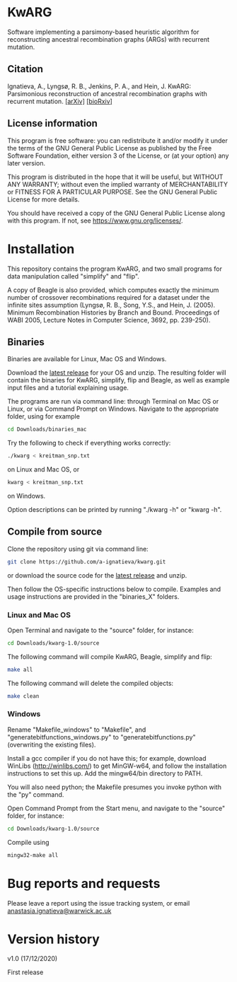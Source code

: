# KwARG

Software implementing a parsimony-based heuristic algorithm for reconstructing ancestral recombination graphs (ARGs) with recurrent mutation. 

## Citation
Ignatieva, A., Lyngs&oslash;, R. B., Jenkins, P. A., and Hein, J. KwARG: Parsimonious reconstruction of ancestral recombination graphs with recurrent       mutation. [[arXiv]](http://arxiv.org/abs/2012.09562) [[bioRxiv]](https://www.biorxiv.org/content/10.1101/2020.12.17.423233v1)

## License information
This program is free software: you can redistribute it and/or modify
it under the terms of the GNU General Public License as published by
the Free Software Foundation, either version 3 of the License, or
(at your option) any later version.

This program is distributed in the hope that it will be useful,
but WITHOUT ANY WARRANTY; without even the implied warranty of
MERCHANTABILITY or FITNESS FOR A PARTICULAR PURPOSE.  See the
GNU General Public License for more details.

You should have received a copy of the GNU General Public License
along with this program.  If not, see <https://www.gnu.org/licenses/>.

# Installation

This repository contains the program KwARG, and two small programs for data manipulation called "simplify" and "flip". 

A copy of Beagle is also provided, which computes exactly the minimum number of crossover recombinations required for a dataset under the infinite sites assumption (Lyngsø, R. B., Song, Y.S., and Hein, J. (2005). Minimum Recombination Histories by Branch and Bound. Proceedings of WABI 2005, Lecture Notes in Computer Science, 3692, pp. 239-250).

## Binaries
Binaries are available for Linux, Mac OS and Windows. 

Download the [latest release](https://github.com/a-ignatieva/kwarg/releases) for your OS and unzip. The resulting folder will contain the binaries for KwARG, simplify, flip and Beagle, as well as example input files and a tutorial explaining usage.

The programs are run via command line: through Terminal on Mac OS or Linux, or via Command Prompt on Windows. Navigate to the appropriate folder, using for example
```sh
cd Downloads/binaries_mac
```

Try the following to check if everything works correctly:
```sh
./kwarg < kreitman_snp.txt
```
on Linux and Mac OS, or
```sh
kwarg < kreitman_snp.txt
```
on Windows.

Option descriptions can be printed by running "./kwarg -h" or "kwarg -h".


## Compile from source

Clone the repository using git via command line:
```sh
git clone https://github.com/a-ignatieva/kwarg.git
```
or download the source code for the [latest release](https://github.com/a-ignatieva/kwarg/releases) and unzip.

Then follow the OS-specific instructions below to compile. Examples and usage instructions are provided in the "binaries_X" folders.

### Linux and Mac OS

Open Terminal and navigate to the "source" folder, for instance:
```sh
cd Downloads/kwarg-1.0/source
```

The following command will compile KwARG, Beagle, simplify and flip:
```sh
make all
```

The following command will delete the compiled objects:
```sh
make clean
```

### Windows

Rename "Makefile_windows" to "Makefile", and "generatebitfunctions_windows.py" to "generatebitfunctions.py" (overwriting the existing files).

Install a gcc compiler if you do not have this; for example, download WinLibs (http://winlibs.com/) to get MinGW-w64, and follow the installation instructions to set this up.
Add the mingw64/bin directory to PATH. 

You will also need python; the Makefile presumes you invoke python with the "py" command. 

Open Command Prompt from the Start menu, and navigate to the "source" folder, for instance:
```sh
cd Downloads/kwarg-1.0/source
```

Compile using 
```sh
mingw32-make all
```

# Bug reports and requests
Please leave a report using the issue tracking system, or email anastasia.ignatieva@warwick.ac.uk

# Version history

v1.0 (17/12/2020)

First release

